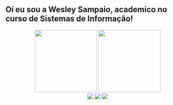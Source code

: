 ## Oi eu sou a Wesley Sampaio, academico no curso de Sistemas de Informação!

<div align="center">
  <a href="https://github.com/Wesley-Sampaio"></a>
  <img height="170em" src="https://github-readme-stats.vercel.app/api?username=Wesley-Sampaio&show_icons=true&theme=dracula&include_all_commits=true&count_private=true"/>
  <img height="170em" src="https://github-readme-stats.vercel.app/api/top-langs/?username=Wesley-Sampaio&layout=compact&langs_count=7&theme=dracula"/>
<div> 
  <a href="https://instagram.com/_sampaiowesley" target="_blank"><img src="https://img.shields.io/badge/-Instagram-%23E4405F?style=for-the-badge&logo=instagram&logoColor=white" target="_blank"></a>
  <a href = "wesley.sampaio@estudantes.ifg.edu.br"><img src="https://img.shields.io/badge/-Gmail-%23333?style=for-the-badge&logo=gmail&logoColor=white" target="_blank"></a>
  <a href="https://www.linkedin.com/in/wesleydasilvasampaio/" target="_blank"><img src="https://img.shields.io/badge/-LinkedIn-%230077B5?style=for-the-badge&logo=linkedin&logoColor=white" target="_blank"></a> 
 
</div>
